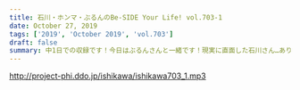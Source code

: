 ```yaml
---
title: 石川・ホンマ・ぶるんのBe-SIDE Your Life! vol.703-1
date: October 27, 2019
tags: ['2019', 'October 2019', 'vol.703']
draft: false
summary: 中1日での収録です！今日はぶるんさんと一緒です！現実に直面した石川さん…ありますよね、そういうの。MIURA
---
```


http://project-phi.ddo.jp/ishikawa/ishikawa703_1.mp3